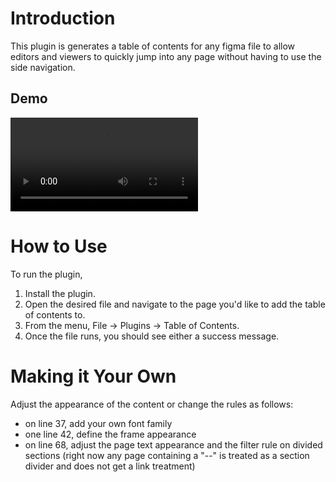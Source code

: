 # Introduction
This plugin is generates a table of contents for any figma file to allow editors and viewers to quickly jump into any page without having to use the side navigation.

## Demo
![video clip of using the plugin - runs the plugin once, generating a frame with all the links. Click on any link to jump to its page.](https://github.com/shantsis/Table-of-Contents/blob/main/demo.mov)


# How to Use
To run the plugin,
1. Install the plugin.
2. Open the desired file and navigate to the page you'd like to add the table of contents to.
3. From the menu, File -> Plugins -> Table of Contents.
4. Once the file runs, you should see either a success message.

# Making it Your Own
Adjust the appearance of the content or change the rules as follows:
* on line 37, add your own font family
* one line 42, define the frame appearance
* on line 68, adjust the page text appearance and the filter rule on divided sections (right now any page containing a "--" is treated as a section divider and does not get a link treatment)

